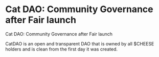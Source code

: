 # Cat DAO: Community Governance after Fair launch

Cat DAO: Community Governance after Fair launch

CatDAO is an open and transparent DAO that is owned by all $CHEESE holders and is clean from the first day it was created.
